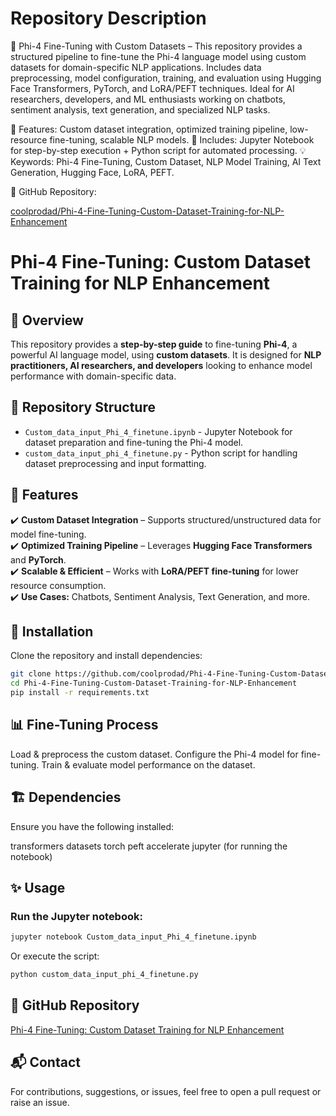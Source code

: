 # Repository Description

🚀 Phi-4 Fine-Tuning with Custom Datasets – This repository provides a structured pipeline to fine-tune the Phi-4 language model using custom datasets for domain-specific NLP applications. Includes data preprocessing, model configuration, training, and evaluation using Hugging Face Transformers, PyTorch, and LoRA/PEFT techniques. Ideal for AI researchers, developers, and ML enthusiasts working on chatbots, sentiment analysis, text generation, and specialized NLP tasks.

🔹 Features: Custom dataset integration, optimized training pipeline, low-resource fine-tuning, scalable NLP models.
📖 Includes: Jupyter Notebook for step-by-step execution + Python script for automated processing.
💡 Keywords: Phi-4 Fine-Tuning, Custom Dataset, NLP Model Training, AI Text Generation, Hugging Face, LoRA, PEFT.

🔗 GitHub Repository:

[coolprodad/Phi-4-Fine-Tuning-Custom-Dataset-Training-for-NLP-Enhancement](https://github.com/coolprodad/Phi-4-Fine-Tuning-Custom-Dataset-Training-for-NLP-Enhancement)

# Phi-4 Fine-Tuning: Custom Dataset Training for NLP Enhancement

## 📌 Overview
This repository provides a **step-by-step guide** to fine-tuning **Phi-4**, a powerful AI language model, using **custom datasets**. It is designed for **NLP practitioners, AI researchers, and developers** looking to enhance model performance with domain-specific data.

## 📂 Repository Structure
- `Custom_data_input_Phi_4_finetune.ipynb` - Jupyter Notebook for dataset preparation and fine-tuning the Phi-4 model.
- `custom_data_input_phi_4_finetune.py` - Python script for handling dataset preprocessing and input formatting.

## 🚀 Features
✔️ **Custom Dataset Integration** – Supports structured/unstructured data for model fine-tuning.  
✔️ **Optimized Training Pipeline** – Leverages **Hugging Face Transformers** and **PyTorch**.  
✔️ **Scalable & Efficient** – Works with **LoRA/PEFT fine-tuning** for lower resource consumption.  
✔️ **Use Cases:** Chatbots, Sentiment Analysis, Text Generation, and more.  

## 🔧 Installation
Clone the repository and install dependencies:

```bash
git clone https://github.com/coolprodad/Phi-4-Fine-Tuning-Custom-Dataset-Training-for-NLP-Enhancement.git
cd Phi-4-Fine-Tuning-Custom-Dataset-Training-for-NLP-Enhancement
pip install -r requirements.txt
```

## 📊 Fine-Tuning Process

Load & preprocess the custom dataset.
Configure the Phi-4 model for fine-tuning.
Train & evaluate model performance on the dataset.

## 🏗 Dependencies

Ensure you have the following installed:

transformers
datasets
torch
peft
accelerate
jupyter (for running the notebook)

## ✨ Usage

### Run the Jupyter notebook:
```bash
jupyter notebook Custom_data_input_Phi_4_finetune.ipynb
```
Or execute the script:
```bash
python custom_data_input_phi_4_finetune.py
```

## 🔗 GitHub Repository

[Phi-4 Fine-Tuning: Custom Dataset Training for NLP Enhancement](https://github.com/coolprodad/Phi-4-Fine-Tuning-Custom-Dataset-Training-for-NLP-Enhancement)

## 📬 Contact

For contributions, suggestions, or issues, feel free to open a pull request or raise an issue.

